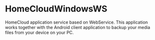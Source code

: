 # HomeCloudWindowsWS
HomeCloud application service based on WebService.
This application works together with the Android client application to backup your media files from your device on your PC.
